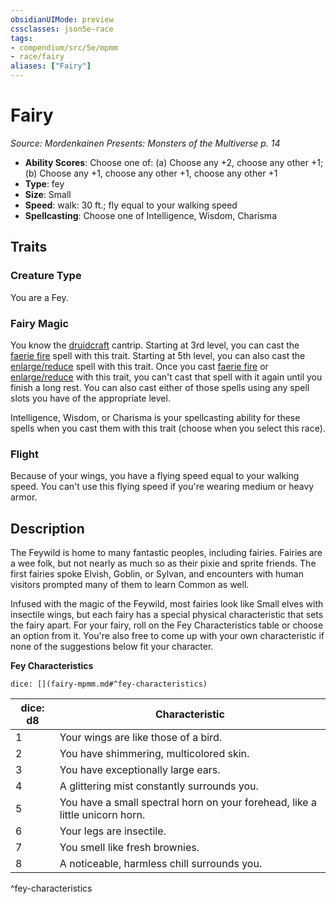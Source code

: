 ```yaml
---
obsidianUIMode: preview
cssclasses: json5e-race
tags:
- compendium/src/5e/mpmm
- race/fairy
aliases: ["Fairy"]
---
```

# Fairy
*Source: Mordenkainen Presents: Monsters of the Multiverse p. 14*  

- **Ability Scores**: Choose one of: (a) Choose any +2, choose any other +1; (b) Choose any +1, choose any other +1, choose any other +1
- **Type**: fey
- **Size**: Small
- **Speed**: walk: 30 ft.; fly equal to your walking speed
- **Spellcasting**: Choose one of Intelligence, Wisdom, Charisma

## Traits

### Creature Type

You are a Fey.

### Fairy Magic

You know the [druidcraft](Mechanics/spells/druidcraft.md) cantrip. Starting at 3rd level, you can cast the [faerie fire](Mechanics/spells/faerie-fire.md) spell with this trait. Starting at 5th level, you can also cast the [enlarge/reduce](Mechanics/spells/enlarge-reduce.md) spell with this trait. Once you cast [faerie fire](Mechanics/spells/faerie-fire.md) or [enlarge/reduce](Mechanics/spells/enlarge-reduce.md) with this trait, you can't cast that spell with it again until you finish a long rest. You can also cast either of those spells using any spell slots you have of the appropriate level.

Intelligence, Wisdom, or Charisma is your spellcasting ability for these spells when you cast them with this trait (choose when you select this race).

### Flight

Because of your wings, you have a flying speed equal to your walking speed. You can't use this flying speed if you're wearing medium or heavy armor.

## Description

The Feywild is home to many fantastic peoples, including fairies. Fairies are a wee folk, but not nearly as much so as their pixie and sprite friends. The first fairies spoke Elvish, Goblin, or Sylvan, and encounters with human visitors prompted many of them to learn Common as well.

Infused with the magic of the Feywild, most fairies look like Small elves with insectile wings, but each fairy has a special physical characteristic that sets the fairy apart. For your fairy, roll on the Fey Characteristics table or choose an option from it. You're also free to come up with your own characteristic if none of the suggestions below fit your character.

**Fey Characteristics**

`dice: [](fairy-mpmm.md#^fey-characteristics)`

| dice: d8 | Characteristic |
|----------|----------------|
| 1 | Your wings are like those of a bird. |
| 2 | You have shimmering, multicolored skin. |
| 3 | You have exceptionally large ears. |
| 4 | A glittering mist constantly surrounds you. |
| 5 | You have a small spectral horn on your forehead, like a little unicorn horn. |
| 6 | Your legs are insectile. |
| 7 | You smell like fresh brownies. |
| 8 | A noticeable, harmless chill surrounds you. |
^fey-characteristics
